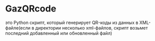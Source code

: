 # GazQRcode
это Python скрипт, который генерирует QR-коды из данных в XML-файле(если в директории несколько xml-файлов, скрипт возьмет последний добавленный или обновленный файл)
